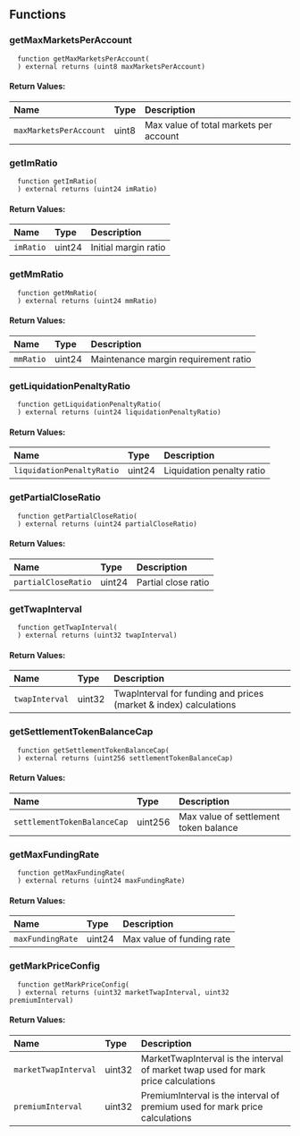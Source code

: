
## Functions
### getMaxMarketsPerAccount
```solidity
  function getMaxMarketsPerAccount(
  ) external returns (uint8 maxMarketsPerAccount)
```



#### Return Values:
| Name                           | Type          | Description                                                                  |
| :----------------------------- | :------------ | :--------------------------------------------------------------------------- |
|`maxMarketsPerAccount` | uint8 | Max value of total markets per account
### getImRatio
```solidity
  function getImRatio(
  ) external returns (uint24 imRatio)
```



#### Return Values:
| Name                           | Type          | Description                                                                  |
| :----------------------------- | :------------ | :--------------------------------------------------------------------------- |
|`imRatio` | uint24 | Initial margin ratio
### getMmRatio
```solidity
  function getMmRatio(
  ) external returns (uint24 mmRatio)
```



#### Return Values:
| Name                           | Type          | Description                                                                  |
| :----------------------------- | :------------ | :--------------------------------------------------------------------------- |
|`mmRatio` | uint24 | Maintenance margin requirement ratio
### getLiquidationPenaltyRatio
```solidity
  function getLiquidationPenaltyRatio(
  ) external returns (uint24 liquidationPenaltyRatio)
```



#### Return Values:
| Name                           | Type          | Description                                                                  |
| :----------------------------- | :------------ | :--------------------------------------------------------------------------- |
|`liquidationPenaltyRatio` | uint24 | Liquidation penalty ratio
### getPartialCloseRatio
```solidity
  function getPartialCloseRatio(
  ) external returns (uint24 partialCloseRatio)
```



#### Return Values:
| Name                           | Type          | Description                                                                  |
| :----------------------------- | :------------ | :--------------------------------------------------------------------------- |
|`partialCloseRatio` | uint24 | Partial close ratio
### getTwapInterval
```solidity
  function getTwapInterval(
  ) external returns (uint32 twapInterval)
```



#### Return Values:
| Name                           | Type          | Description                                                                  |
| :----------------------------- | :------------ | :--------------------------------------------------------------------------- |
|`twapInterval` | uint32 | TwapInterval for funding and prices (market & index) calculations
### getSettlementTokenBalanceCap
```solidity
  function getSettlementTokenBalanceCap(
  ) external returns (uint256 settlementTokenBalanceCap)
```



#### Return Values:
| Name                           | Type          | Description                                                                  |
| :----------------------------- | :------------ | :--------------------------------------------------------------------------- |
|`settlementTokenBalanceCap` | uint256 | Max value of settlement token balance
### getMaxFundingRate
```solidity
  function getMaxFundingRate(
  ) external returns (uint24 maxFundingRate)
```



#### Return Values:
| Name                           | Type          | Description                                                                  |
| :----------------------------- | :------------ | :--------------------------------------------------------------------------- |
|`maxFundingRate` | uint24 | Max value of funding rate
### getMarkPriceConfig
```solidity
  function getMarkPriceConfig(
  ) external returns (uint32 marketTwapInterval, uint32 premiumInterval)
```



#### Return Values:
| Name                           | Type          | Description                                                                  |
| :----------------------------- | :------------ | :--------------------------------------------------------------------------- |
|`marketTwapInterval` | uint32 | MarketTwapInterval is the interval of market twap used for mark price calculations
|`premiumInterval` | uint32 | PremiumInterval is the interval of premium used for mark price calculations

